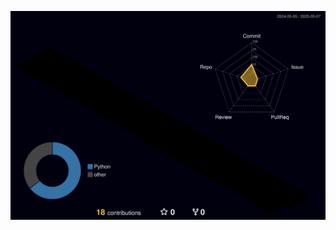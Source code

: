 ![Profile Night Rainbow](https://raw.githubusercontent.com/lucasla13/lucasla13/main/profile-3d-contrib/profile-night-rainbow.svg)
